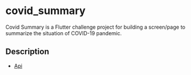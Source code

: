 # covid_summary

Covid Summary is a Flutter challenge project for building a screen/page to summarize the situation of COVID-19 pandemic.

## Description
- [Api](https://covid19api.com/)


